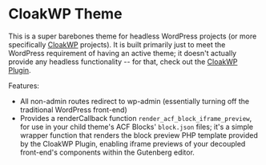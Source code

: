 # CloakWP Theme
This is a super barebones theme for headless WordPress projects (or more specifically [CloakWP](https://github.com/cloak-labs/cloakwp) projects). It is built primarily just to meet the WordPress requirement of having an active theme; it doesn't actually provide any headless functionality -- for that, check out the [CloakWP Plugin](https://github.com/cloak-labs/cloakwp/tree/main/wordpress/plugins/cloakwp-plugin).

Features:
- All non-admin routes redirect to wp-admin (essentially turning off the traditional WordPress front-end)
- Provides a renderCallback function `render_acf_block_iframe_preview`, for use in your child theme's ACF Blocks' `block.json` files; it's a simple wrapper function that renders the block preview PHP template provided by the CloakWP Plugin, enabling iframe previews of your decoupled front-end's components within the Gutenberg editor.